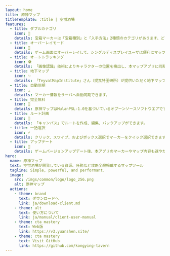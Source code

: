 ```yaml
---
layout: home
title: 原神マップ
titleTemplate: :title | 空蛍酒場
features:
  - title: ダブルカテゴリ
    icon: 🦾
    details: 宝箱マーカーは「宝箱種別」と「入手方法」2種類のカテゴリがあります、どちらかのカテゴリを使用する場合、指定地域に重複なく統合して宝箱マーカーが表示されます。
  - title: オーバーレイモード
    icon: 🎪
    details: ゲーム画面にオーバーレイして、シングルディスプレイユーザは便利にマップをチェックする。
  - title: オートトラッキング
    icon: 🛠
    details: 「画像認識」技術によりキャラクターの位置を検出し、本マップアプリに同期表示されます、まるでゲーム内マップのようです。
  - title: 地下マップ
    icon: ✨
    details: 「TeyvatMapInstitute」さん（提瓦特图研所）が提供いただく地下マップサービスです。地下マップの階層、入口などの情報が提供されます。
  - title: 自動同期
    icon: ☁️
    details: マーカー情報をサーバへ自動同期できます。
  - title: 完全無料
    icon: 🎉
    details: 原神マップはMulanPSL-1.0を基づいているオプーンソースソフトウエアです。広告なし無課金でご利用いただけます。
  - title: ルート計画
    icon: 🚩
    details: 「キャンバス」でルートを作成、編集、バックアップができます。
  - title: 一括選択
    icon: ⚡
    details: クリック、スワイプ、およびボックス選択でマーカーをクイック選択できます。
  - title: アップデート
    icon: 🚀
    details: ゲームバージョンアップデート後、本アプリのマーカーやマップ内容も速やかに更新します。ゲーム体験100％快適！
hero:
  name: 原神マップ
  text: 空蛍酒場が開発している資源、任務など攻略全般掲載するマップツール
  tagline: Simple, powerful, and performant.
  image:
    src: /imgs/common/logo/logo_256.png
    alt: 原神マップ
  actions:
    - theme: brand
      text: ダウンロードへ
      link: ja/download-client.md
    - theme: alt
      text: 使い方について
      link: ja/manual/client-user-manual
    - theme: cta mastery
      text: Web版
      link: https://v3.yuanshen.site/
    - theme: cta mastery
      text: Visit GitHub
      link: https://github.com/kongying-tavern
---
```


<script setup lang="ts">
import '../../.vitepress/theme/styles/home-links.css'
</script>
